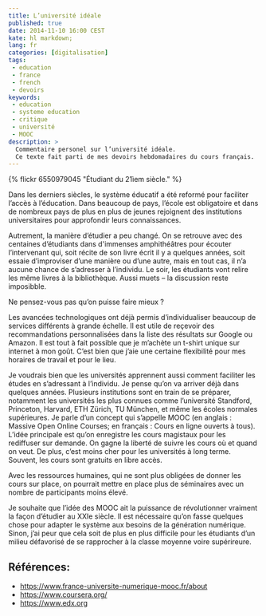 ```yaml
---
title: L’université idéale
published: true
date: 2014-11-10 16:00 CEST
kate: hl markdown;
lang: fr
categories: [digitalisation]
tags:
 - education
 - france
 - french
 - devoirs
keywords:
 - education
 - systeme education
 - critique
 - université
 - MOOC
description: >
  Commentaire personel sur l’université idéale.
  Ce texte fait parti de mes devoirs hebdomadaires du cours français.
---
```


{% flickr 6550979045 "Étudiant du 21ìem siècle." %}

Dans les derniers siècles, le système éducatif a été reformé pour faciliter l’accès à l’éducation. Dans beaucoup de pays, l’école est obligatoire et dans de nombreux pays de plus en plus de jeunes rejoignent des institutions universitaires pour approfondir leurs connaissances.

Autrement, la manière d’étudier a peu changé. On se retrouve avec des centaines d’étudiants dans d'immenses amphithéâtres pour écouter l’intervenant qui, soit récite de son livre écrit il y a quelques années, soit essaie d’improviser d’une manière ou d’une autre, mais en tout cas, il n’a aucune chance de s’adresser à l’individu. Le soir, les étudiants vont relire les même livres à la bibliothèque. Aussi muets – la discussion reste imposibble.

Ne pensez-vous pas qu’on puisse faire mieux ?

<!--more-->

Les avancées technologiques ont déjà permis d’individualiser beaucoup de services différents à grande échelle. Il est utile de reçevoir des recommandations personnalisées dans la liste des résultats sur Google ou Amazon. Il est tout à fait possible que je m’achète un t-shirt unique sur internet à mon goût. C’est bien que j’aie une certaine flexibilité pour mes horaires de travail et pour le lieu.

Je voudrais bien que les universités apprennent aussi comment faciliter les études en s’adressant à l’individu. Je pense qu’on va arriver déjà dans quelques années. Plusieurs institutions sont en train de se préparer, notamment les universités les plus connues comme l’université Standford, Princeton, Harvard, ETH Zürich, TU München, et même les écoles normales supérieures. Je parle d’un concept qui s’appelle MOOC (en anglais : Massive Open Online Courses; en français : Cours en ligne ouverts à tous). L’idée principale est qu’on enregistre les cours magistaux pour les rediffuser sur demande. On gagne la liberté de suivre les cours où et quand on veut. De plus, c’est moins cher pour les universités à long terme. Souvent, les cours sont gratuits en libre accès.

Avec les ressources humaines, qui ne sont plus obligées de donner les cours sur place, on pourrait mettre en place plus de séminaires avec un nombre de participants moins élevé.

Je souhaite que l’idée des MOOC ait la puissance de révolutionner vraiment la façon d’étudier au XXIe siècle. Il est nécessaire qu’on fasse quelques chose pour adapter le système aux besoins de la génération numérique. Sinon, j’ai peur que cela soit de plus en plus difficile pour les étudiants d’un milieu défavorisé de se rapprocher à la classe moyenne voire supérireure.

## Références:
- <https://www.france-universite-numerique-mooc.fr/about>
- <https://www.coursera.org/>
- <https://www.edx.org>
